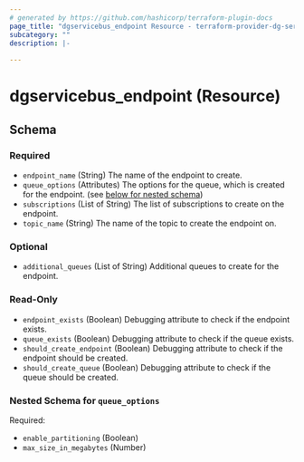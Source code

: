 ```yaml
---
# generated by https://github.com/hashicorp/terraform-plugin-docs
page_title: "dgservicebus_endpoint Resource - terraform-provider-dg-servicebus"
subcategory: ""
description: |-
  
---
```


# dgservicebus_endpoint (Resource)





<!-- schema generated by tfplugindocs -->
## Schema

### Required

- `endpoint_name` (String) The name of the endpoint to create.
- `queue_options` (Attributes) The options for the queue, which is created for the endpoint. (see [below for nested schema](#nestedatt--queue_options))
- `subscriptions` (List of String) The list of subscriptions to create on the endpoint.
- `topic_name` (String) The name of the topic to create the endpoint on.

### Optional

- `additional_queues` (List of String) Additional queues to create for the endpoint.

### Read-Only

- `endpoint_exists` (Boolean) Debugging attribute to check if the endpoint exists.
- `queue_exists` (Boolean) Debugging attribute to check if the queue exists.
- `should_create_endpoint` (Boolean) Debugging attribute to check if the endpoint should be created.
- `should_create_queue` (Boolean) Debugging attribute to check if the queue should be created.

<a id="nestedatt--queue_options"></a>
### Nested Schema for `queue_options`

Required:

- `enable_partitioning` (Boolean)
- `max_size_in_megabytes` (Number)
